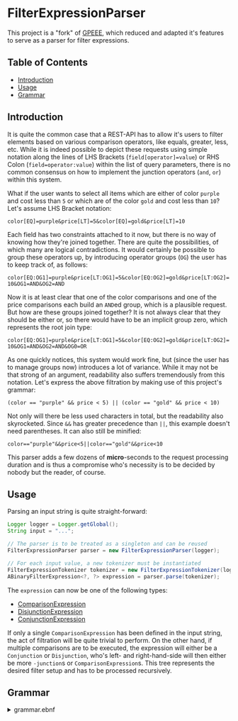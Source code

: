 <!-- This file is rendered by https://github.com/BlvckBytes/readme_helper -->

# FilterExpressionParser

This project is a "fork" of [GPEEE](https://github.com/BlvckBytes/GPEEE), which reduced and adapted it's features to serve as a parser for filter expressions.

## Table of Contents
- [Introduction](#introduction)
- [Usage](#usage)
- [Grammar](#grammar)

## Introduction

It is quite the common case that a REST-API has to allow it's users to filter elements based on various comparison operators, like equals, greater, less, etc. While it is indeed possible to depict these requests using simple notation along the lines of LHS Brackets (`field[operator]=value`) or RHS Colon (`field=operator:value`) within the list of query parameters, there is no common consensus on how to implement the junction operators (`and`, `or`) within this system.

What if the user wants to select all items which are either of color `purple` and cost less than `5` or which are of the color `gold` and cost less than `10`? Let's assume LHS Bracket notation:

`color[EQ]=purple&price[LT]=5&color[EQ]=gold&price[LT]=10`

Each field has two constraints attached to it now, but there is no way of knowing how they're joined together. There are quite the possibilities, of which many are logical contradictions. It would certainly be possible to group these operators up, by introducing operator groups (`OG`) the user has to keep track of, as follows:

`color[EQ:OG1]=purple&price[LT:OG1]=5&color[EQ:OG2]=gold&price[LT:OG2]=10&OG1=AND&OG2=AND`

Now it is at least clear that one of the color comparisons and one of the price comparisons each build an `AND`ed group, which is a plausible request. But how are these groups joined together? It is not always clear that they should be either or, so there would have to be an implicit group zero, which represents the root join type:

`color[EQ:OG1]=purple&price[LT:OG1]=5&color[EQ:OG2]=gold&price[LT:OG2]=10&OG1=AND&OG2=AND&OG0=OR`

As one quickly notices, this system would work fine, but (since the user has to manage groups now) introduces a lot of variance. While it may not be that strong of an argument, readability also suffers tremendously from this notation. Let's express the above filtration by making use of this project's grammar:

`(color == "purple" && price < 5) || (color == "gold" && price < 10)`

Not only will there be less used characters in total, but the readability also skyrocketed. Since `&&` has greater precedence than `||`, this example doesn't need parentheses. It can also still be minified:

`color=="purple"&&price<5||color=="gold"&&price<10`

This parser adds a few dozens of **micro**-seconds to the request processing duration and is thus
a compromise who's necessity is to be decided by nobody but the reader, of course.

## Usage

Parsing an input string is quite straight-forward:

```java
Logger logger = Logger.getGlobal();
String input = "...";

// The parser is to be treated as a singleton and can be reused
FilterExpressionParser parser = new FilterExpressionParser(logger);

// For each input value, a new tokenizer must be instantiated
FilterExpressionTokenizer tokenizer = new FilterExpressionTokenizer(logger, input);
ABinaryFilterExpression<?, ?> expression = parser.parse(tokenizer);
```

The `expression` can now be one of the following types:
- [ComparisonExpression](src/main/java/me/blvckbytes/filterexpressionparser/parser/expression/ComparisonExpression.java)
- [DisjunctionExpression](src/main/java/me/blvckbytes/filterexpressionparser/parser/expression/DisjunctionExpression.java)
- [ConjunctionExpression](src/main/java/me/blvckbytes/filterexpressionparser/parser/expression/ConjunctionExpression.java)

If only a single `ComparisonExpression` has been defined in the input string, the act of filtration will be quite trivial to perform. On the other hand, if multiple comparisons are to be executed, the expression will either be a `Conjunction` or `Disjunction`, who's left- and right-hand-side will then either be more `-junction`s or `ComparisonExpression`s. This tree represents the desired filter setup and has to be processed recursively.

## Grammar

<details>
<summary>grammar.ebnf</summary>

```ebnf
Digit ::= [0-9]
Letter ::= [A-Za-z]

Long ::= "-"? Digit+ ("e" Digit+)?
Double ::= "-"? Digit* "." Digit+ ("e" "-"? Digit+)?
Literal ::= "true" | "false" | "null"

# Quotes within string literals need to be escaped
String ::= '"' ('\"' | [^"])* '"'

# Identifiers represent fields to be filtered by
Identifier ::= Letter (Digit | Letter | '_' | '.')*

Value := Long
       | Double
       | String
       | Literal
       | Identifier # Fields can be matched on other fields within
                    # the same object as well, not just static values

ComparisonOperator ::= ">"  # Greater than
                     | "<"  # Less than
                     | ">=" # Greater than or equal
                     | "<=" # Less than or equal
                     | "==" # Equals
                     | "!=" # Not Equals
                     | "?"  # Regex match
                     | "%"  # Contains exact
                     | "%%" # Contains fuzzy

DisjunctionExpression ::= ConjunctionExpression ("||" ConjunctionExpression)*
ConjunctionExpression ::= ParenthesesExpression ("&&" ParenthesesExpression)*
ParenthesesExpression ::= ("(" FilterExpression ")") | ComparisonExpression
ComparisonExpression ::= Identifier ComparisonOperator Value
FilterExpression ::= DisjunctionExpression
```
</details>


